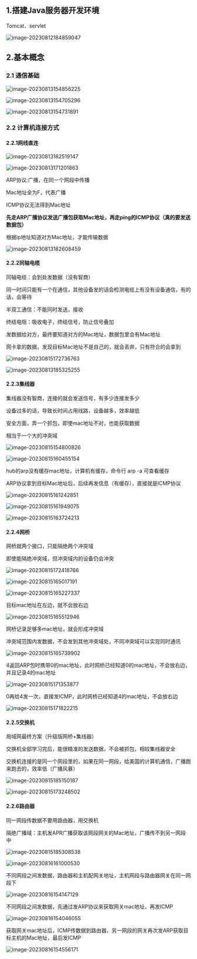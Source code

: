 ## 1.搭建Java服务器开发环境

Tomcat、servlet

![image-20230812184859047](imgs\image-20230812184859047.png)

## 2.基本概念

### 2.1 通信基础

![image-20230813154856225](imgs\image-20230813154856225.png)

![image-20230813154705296](imgs\image-20230813154705296.png)

![image-20230813154731891](imgs\image-20230813154731891.png)

### 2.2 计算机连接方式

#### 2.2.1网线直连

![image-20230813182519147](imgs\image-20230813182519147.png)

<img src="imgs\image-20230813171201863.png" alt="image-20230813171201863"  />

ARP协议:广播，在同一个网段中传播

Mac地址全为F，代表广播

ICMP协议无法得到Mac地址

**先走ARP广播协议发送广播包获取Mac地址，再走ping的ICMP协议（真的要发送数据包）**

根据ip地址知道对方Mac地址，才能传输数据

![image-20230813182608459](imgs\image-20230813182608459.png)

#### 2.2.2同轴电缆

同轴电缆：会到处发数据（没有智商）

同一时间只能有一个在通信，其他设备发的话会检测电缆上有没有设备通信，有的话，会等待 

半双工通信：不能同时发送，接收

终结电阻：吸收电子，终结信号，防止信号叠加

发数据给对方，最终要知道对方的Mac地址，数据包里会有Mac地址

网卡拿的数据，发现目标Mac地址不是自己的，就会丢弃，只有符合的会拿到

![image-20230815172736763](imgs\image-20230815172736763.png)

![image-20230813185325255](imgs\image-20230813185325255.png)

#### 2.2.3集线器

集线器没有智商，连接的就会发送信号，有多少连接发多少

设备过多的话，导致长时间占用线路，设备越多，效率越低

安全方面，弄一个抓包，即使mac地址不对，也能获取数据

相当于一个大的冲突域

![image-20230815154800826](imgs\image-20230815154800826.png)

![image-20230815160455154](imgs\image-20230815160455154.png)

hub的arp没有缓存mac地址，计算机有缓存，命令行 arp -a 可查看缓存 

ARP协议拿到目标Mac地址后，后续再发信息（有缓存），直接就是ICMP协议

![image-20230815161242851](imgs\image-20230815161242851.png)

![image-20230815161949075](imgs\image-20230815161949075.png)

![image-20230815163724213](imgs\image-20230815163724213.png)

#### 2.2.4网桥

网桥就两个接口，只能隔绝两个冲突域

即使能隔绝冲突域，但冲突域内的设备仍会冲突

![image-20230815172418766](imgs\image-20230815172418766.png)

![image-20230815165017191](imgs\image-20230815165017191.png)

![image-20230815165227337](imgs\image-20230815165227337.png)

目标mac地址在左边，就不会放右边

![image-20230815165512946](imgs\image-20230815165512946.png)

网桥记录足够多mac地址，就会形成冲突域

冲突域范围内发数据，不会发到其他冲突域处，不同冲突域可以实现同时通讯

![image-20230815165739902](imgs\image-20230815165739902.png)

4返回ARP包时携带0的mac地址，此时网桥已经知道0的mac地址，不会放右边，并且记录4的mac地址

![image-20230815171353877](imgs\image-20230815171353877.png)

0再给4发一次，直接发ICMP，此时网桥已经知道4的mac地址，不会放右边

![image-20230815171822215](imgs\image-20230815171822215.png)

#### 2.2.5交换机

局域网最终方案（升级版网桥+集线器）

交换机全部学习完后，能很精准的发送数据，不会被抓包，相较集线器安全

交换机连接的是同一个网段里的，如果在同一网段，给美国的计算机通信，广播跑来跑去的，效率低（广播风暴）

![image-20230815185150187](imgs\image-20230815185150187.png)

![image-20230815173248502](imgs\image-20230815173248502.png)

#### 2.2.6路由器

同一网段传数据不要用路由器，用交换机

隔绝广播域：主机发APR广播获取该网段网关的Mac地址，广播传不到另一网段中

![image-20230815185308538](imgs\image-20230815185308538.png)

![image-20230816161000530](imgs\image-20230816161000530.png)

不同网段之间发数据，路由器和主机配网关地址，主机网段与路由器网关在同一网段下

![image-20230816154147129](imgs\image-20230816154147129.png)

不同网段之间发数据，先通过发ARP协议来获取网关mac地址，再发ICMP

![image-20230816154046055](imgs\image-20230816154046055.png)

获取网关mac地址后，ICMP传数据到路由器，另一网段的网关再次发ARP获取目标主机的Mac地址，最后发ICMP

![image-20230816154556171](imgs\image-20230816154556171.png)

